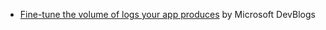 - [Fine-tune the volume of logs your app produces](https://devblogs.microsoft.com/dotnet/finetune-the-volume-of-logs-your-app-produces/) by Microsoft DevBlogs
